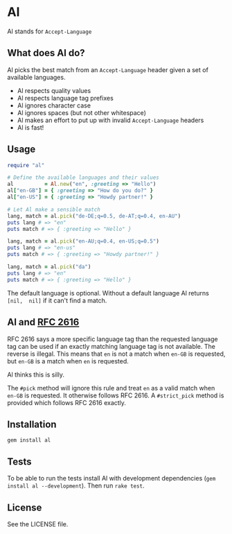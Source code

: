 # Al

Al stands for `Accept-Language`

## What does Al do?

Al picks the best match from an `Accept-Language` header given a set of 
available languages.

* Al respects quality values
* Al respects language tag prefixes
* Al ignores character case
* Al ignores spaces (but not other whitespace)
* Al makes an effort to put up with invalid `Accept-Language` headers
* Al is fast!

## Usage

```ruby
require "al"

# Define the available languages and their values
al          = Al.new("en", :greeting => "Hello")
al["en-GB"] = { :greeting => "How do you do?" }
al["en-US"] = { :greeting => "Howdy partner!" }

# Let Al make a sensible match
lang, match = al.pick("de-DE;q=0.5, de-AT;q=0.4, en-AU")
puts lang # => "en"
puts match # => { :greeting => "Hello" }

lang, match = al.pick("en-AU;q=0.4, en-US;q=0.5")
puts lang # => "en-us"
puts match # => { :greeting => "Howdy partner!" }

lang, match = al.pick("da")
puts lang # => "en"
puts match # => { :greeting => "Hello" }
```

The default language is optional. Without a default language Al returns `[nil, 
nil]` if it can't find a match.

## Al and [RFC 2616]

RFC 2616 says a more specific language tag than the requested language tag can
be used if an exactly matching language tag is not available. The reverse is
illegal. This means that `en` is not a match when `en-GB` is requested, but 
`en-GB` is a match when `en` is requested.

Al thinks this is silly.

The `#pick` method will ignore this rule and treat `en` as a valid match when
`en-GB` is requested. It otherwise follows RFC 2616. A `#strict_pick` method is 
provided which follows RFC 2616 exactly.

[RFC 2616]: http://www.w3.org/Protocols/rfc2616/rfc2616-sec14.html

## Installation

`gem install al`

## Tests

To be able to run the tests install Al with development dependencies (`gem
install al --development`). Then run `rake test`.

## License

See the LICENSE file.
